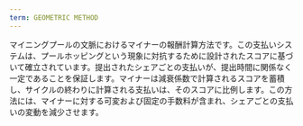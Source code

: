 ```yaml
---
term: GEOMETRIC METHOD
---
```


マイニングプールの文脈におけるマイナーの報酬計算方法です。この支払いシステムは、プールホッピングという現象に対抗するために設計されたスコアに基づいて確立されています。提出されたシェアごとの支払いが、提出時間に関係なく一定であることを保証します。マイナーは減衰係数で計算されるスコアを蓄積し、サイクルの終わりに計算される支払いは、そのスコアに比例します。この方法には、マイナーに対する可変および固定の手数料が含まれ、シェアごとの支払いの変動を減少させます。